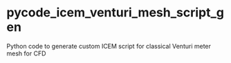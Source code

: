 # pycode_icem_venturi_mesh_script_gen
Python code to generate custom ICEM script for classical Venturi meter mesh for CFD

